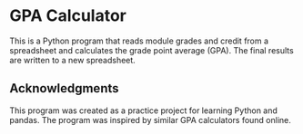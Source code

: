 # GPA Calculator

This is a Python program that reads module grades and credit from a spreadsheet and calculates the grade point average (GPA). The final results are written to a new spreadsheet.

## Acknowledgments

This program was created as a practice project for learning Python and pandas.
The program was inspired by similar GPA calculators found online.






